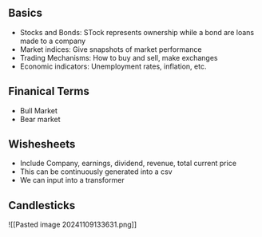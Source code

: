 ## Basics 
- Stocks and Bonds: STock represents ownership while a bond are loans made to a company 
- Market indices: Give snapshots of market performance 
- Trading Mechanisms: How to buy and sell, make exchanges 
- Economic indicators: Unemployment rates, inflation, etc. 

## Finanical Terms 
- Bull Market 
- Bear market 


## Wishesheets 
- Include Company, earnings, dividend, revenue, total current price 
- This can be continuously generated into a csv 
- We can input into a transformer

## Candlesticks 
![[Pasted image 20241109133631.png]]

